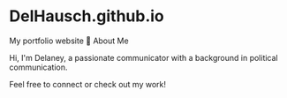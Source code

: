 # DelHausch.github.io
My portfolio website
👋 About Me  

Hi, I'm Delaney, a passionate communicator with a background in political communication. 

Feel free to connect or check out my work!
